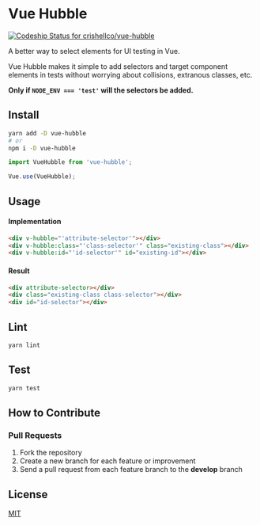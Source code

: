 # Vue Hubble
[![Codeship Status for crishellco/vue-hubble](https://app.codeship.com/projects/383cff90-34f0-0137-f652-2a9cdaeb53f1/status?branch=master)](https://app.codeship.com/projects/332739)

A better way to select elements for UI testing in Vue.

Vue Hubble makes it simple to add selectors and target component elements in tests without worrying about collisions, extranous classes, etc.

**Only if `NODE_ENV === 'test'` will the selectors be added.**

## Install

```bash
yarn add -D vue-hubble
# or
npm i -D vue-hubble
```

```javascript
import VueHubble from 'vue-hubble';

Vue.use(VueHubble);
```

## Usage

#### Implementation
```html
<div v-hubble="'attribute-selector'"></div>
<div v-hubble:class="'class-selector'" class="existing-class"></div>
<div v-hubble:id="'id-selector'" id="existing-id"></div>
```

#### Result
```html
<div attribute-selector></div>
<div class="existing-class class-selector"></div>
<div id="id-selector"></div>
```

## Lint
```bash
yarn lint
```

## Test
```bash
yarn test
```

## How to Contribute

### Pull Requests

1. Fork the repository
2. Create a new branch for each feature or improvement
3. Send a pull request from each feature branch to the **develop** branch

## License

[MIT](http://opensource.org/licenses/MIT)
